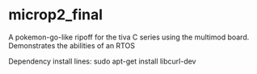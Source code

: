 # microp2_final
A pokemon-go-like ripoff for the tiva C series using the multimod board. Demonstrates the abilities of an RTOS


Dependency install lines:
sudo apt-get install libcurl-dev
